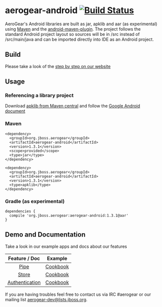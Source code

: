 aerogear-android [![Build Status](https://travis-ci.org/aerogear/aerogear-android.png)](https://travis-ci.org/aerogear/aerogear-android)
================

AeroGear's Android libraries are built as jar, apklib and aar (as experimental) using [Maven](http://maven.apache.org/) and the [android-maven-plugin](https://github.com/jayway/maven-android-plugin). The project follows the standard Android project layout so sources will be in /src instead of /src/main/java and can be imported directly into IDE as an Android project.

## Build

Please take a look of the [step by step on our website](http://aerogear.org/docs/guides/aerogear-android/HowToBuildAeroGearAndroidLibrary/)

## Usage

### Referencing a library project

Download [apklib from Maven central](http://search.maven.org/#search%7Cga%7C1%7Caerogear-android) and follow the [Google Android document](http://developer.android.com/tools/projects/projects-eclipse.html#ReferencingLibraryProject)

### Maven

```
<dependency>
  <groupId>org.jboss.aerogear</groupId>
  <artifactId>aerogear-android</artifactId>
  <version>1.3.1</version>
  <scope>provided</scope>
  <type>jar</type>
</dependency>

<dependency>
  <groupId>org.jboss.aerogear</groupId>
  <artifactId>aerogear-android</artifactId>
  <version>1.3.1</version>
  <type>apklib</type>
</dependency>
```

### Gradle (as experimental)
```
dependencies {
  compile 'org.jboss.aerogear:aerogear-android:1.3.1@aar'
}
```

## Demo and Documentation

Take a look in our example apps and docs about our features

| Feature / Doc  |  Example |
|:--------------:|:--------:|
| [Pipe](http://aerogear.org/docs/guides/aerogear-android/pipe)       | [Cookbook](https://github.com/aerogear/aerogear-android-cookbook) |
| [Store](http://aerogear.org/docs/guides/aerogear-android/store)     | [Cookbook](https://github.com/aerogear/aerogear-android-cookbook) |
| [Authentication](http://aerogear.org/docs/guides/aerogear-android/) | [Cookbook](https://github.com/aerogear/aerogear-android-cookbook) |


If you are having troubles feel free to contact us via IRC #aerogear or our mailing list aerogear-dev@lists.jboss.org.